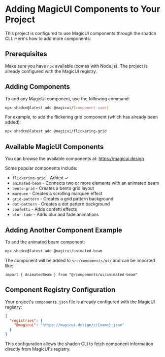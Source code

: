 # Adding MagicUI Components to Your Project

This project is configured to use MagicUI components through the shadcn CLI. Here's how to add more components:

## Prerequisites

Make sure you have `npx` available (comes with Node.js). The project is already configured with the MagicUI registry.

## Adding Components

To add any MagicUI component, use the following command:

```bash
npx shadcn@latest add @magicui/[component-name]
```

For example, to add the flickering grid component (which has already been added):

```bash
npx shadcn@latest add @magicui/flickering-grid
```

## Available MagicUI Components

You can browse the available components at: https://magicui.design

Some popular components include:
- `flickering-grid` - Added ✓
- `animated-beam` - Connects two or more elements with an animated beam
- `bento-grid` - Creates a bento grid layout
- `marquee` - Creates a scrolling marquee effect
- `grid-pattern` - Creates a grid pattern background
- `dot-pattern` - Creates a dot pattern background
- `confetti` - Adds confetti effects
- `blur-fade` - Adds blur and fade animations

## Adding Another Component Example

To add the animated beam component:

```bash
npx shadcn@latest add @magicui/animated-beam
```

The component will be added to `src/components/ui/` and can be imported like:

```tsx
import { AnimatedBeam } from "@/components/ui/animated-beam"
```

## Component Registry Configuration

Your project's `components.json` file is already configured with the MagicUI registry:

```json
{
  "registries": {
    "@magicui": "https://magicui.design/r/{name}.json"
  }
}
```

This configuration allows the shadcn CLI to fetch component information directly from MagicUI's registry.